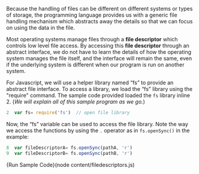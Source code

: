 Because the handling of files can be different on different systems or types of storage, the programming language provides us with a generic file handling mechanism which abstracts away the details so that we can focus on using the data in the file. 

Most operating systems manage files through a **file descriptor** which controls low level file access. By accessing this **file descriptor** through an abstract interface, we do not have to learn the details of how the operating system manages the file itself, and the interface will remain the same, even if the underlying system is different when our program is run on another system.

For Javascript, we will use a helper library named “fs” to provide an abstract file interface. To access a library, we load the “fs” library using the "require" command. The sample code provided loaded the `fs` library inline 2. (*We will explain all of this sample program as we go.*) 

```javascript
2  var fs= require('fs')  // open file library
```

Now, the “fs” variable can be used to access the file library. Note the way we access the functions by using the `.` operator as in `fs.openSync()` in the example:

```javascript
8  var fileDescriptorA= fs.openSync(pathA, 'r') 
9  var fileDescriptorB= fs.openSync(pathB, 'r')
```

{Run Sample Code}(node content/filedescriptors.js)